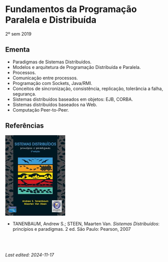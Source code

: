 # Fundamentos da Programação Paralela e Distribuída

2º sem 2019

## Ementa

- Paradigmas de Sistemas Distribuídos. 
- Modelos e arquitetura de Programação Distribuída e Paralela. 
- Processos. 
- Comunicação entre processos. 
- Programação com Sockets, Java/RMI. 
- Conceitos de sincronização, consistência, replicação, tolerância a falha, segurança. 
- Sistemas distribuídos baseados em objetos: EJB, CORBA. 
- Sistemas distribuídos baseados na Web. 
- Computação Peer-to-Peer.

## Referências

![](img/tanembaum.jpg)

- TANENBAUM, Andrew S.; STEEN, Maarten Van. *Sistemas Distribuídos*: princípios e paradigmas. 2 ed. São Paulo: Pearson, 2007


<br><br><br>*Last edited: 2024-11-17*

